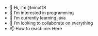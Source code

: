 - 👋 Hi, I’m @ninot18
- 👀 I’m interested in programming
- 🌱 I’m currently learning java
- 💞️ I’m looking to collaborate on everything
- 📫 How to reach me: Here

<!---
ninot18/ninot18 is a ✨ special ✨ repository because its `README.md` (this file) appears on your GitHub profile.
You can click the Preview link to take a look at your changes.
--->
